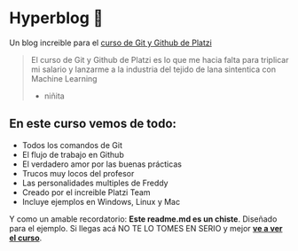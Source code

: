 # Hyperblog 🤖
Un blog increible para el [curso de Git y Github de Platzi](https://platzi.com/clases/1557-git-github/19977-readmemd-es-una-excelente-practica/ "curso de Git y Github de Platzi")
> El curso de Git y Github de Platzi es lo que me hacia falta para triplicar mi salario y lanzarme a la industria del tejido de lana sintentica con Machine Learning
> - niñita

## En este curso vemos de todo:
* Todos los comandos de Git
* El flujo de trabajo en Github
* El verdadero amor por las buenas prácticas
* Trucos muy locos del profesor
* Las personalidades multiples de Freddy
* Creado por el increible Platzi Team
* Incluye ejemplos en Windows, Linux y Mac

Y como un amable recordatorio: **Este readme.md es un chiste**. Diseñado para el ejemplo. Si llegas acá NO TE LO TOMES EN SERIO y mejor [**ve a ver el curso**](https://platzi.com/clases/1557-git-github/19977-readmemd-es-una-excelente-practica/ "ve a ver el curso").
